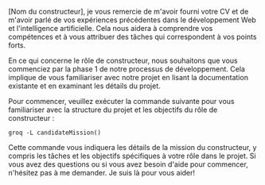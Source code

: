  [Nom du constructeur], je vous remercie de m'avoir fourni votre CV et de m'avoir parlé de vos expériences précédentes dans le développement Web et l'intelligence artificielle. Cela nous aidera à comprendre vos compétences et à vous attribuer des tâches qui correspondent à vos points forts.

En ce qui concerne le rôle de constructeur, nous souhaitons que vous commenciez par la phase 1 de notre processus de développement. Cela implique de vous familiariser avec notre projet en lisant la documentation existante et en examinant les détails du projet.

Pour commencer, veuillez exécuter la commande suivante pour vous familiariser avec la structure du projet et les objectifs du rôle de constructeur :

`groq -L candidateMission()`

Cette commande vous indiquera les détails de la mission du constructeur, y compris les tâches et les objectifs spécifiques à votre rôle dans le projet. Si vous avez des questions ou si vous avez besoin d'aide pour commencer, n'hésitez pas à me demander. Je suis là pour vous aider!